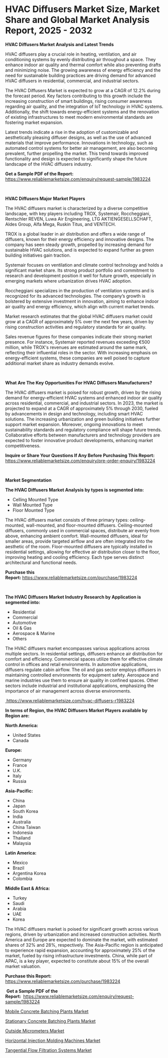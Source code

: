 <p><h1>HVAC Diffusers Market Size, Market Share and Global Market Analysis Report, 2025 - 2032</h1></p><p><strong>HVAC Diffusers Market Analysis and Latest Trends</strong></p>
<p><p>HVAC diffusers play a crucial role in heating, ventilation, and air conditioning systems by evenly distributing air throughout a space. They enhance indoor air quality and thermal comfort while also preventing drafts and minimizing noise. The growing awareness of energy efficiency and the need for sustainable building practices are driving demand for advanced HVAC diffusers in residential, commercial, and industrial sectors.</p><p>The HVAC Diffusers Market is expected to grow at a CAGR of 12.2% during the forecast period. Key factors contributing to this growth include the increasing construction of smart buildings, rising consumer awareness regarding air quality, and the integration of IoT technology in HVAC systems. Additionally, the shift towards energy-efficient systems and the renovation of existing infrastructures to meet modern environmental standards are fostering market expansion.</p><p>Latest trends indicate a rise in the adoption of customizable and aesthetically pleasing diffuser designs, as well as the use of advanced materials that improve performance. Innovations in technology, such as automated control systems for better air management, are also becoming prevalent, further propelling the market. This trend towards improved functionality and design is expected to significantly shape the future landscape of the HVAC diffusers industry.</p></p>
<p><strong>Get a Sample PDF of the Report:&nbsp;</strong> <a href="https://www.reliablemarketsize.com/enquiry/request-sample/1983224?utm_campaign=2008&utm_medium=2&utm_source=Github&utm_content=ia&utm_term=10042025&utm_id=hvac-diffusers">https://www.reliablemarketsize.com/enquiry/request-sample/1983224</a></p>
<p>&nbsp;</p>
<p><strong>HVAC Diffusers Major Market Players</strong></p>
<p><p>The HVAC diffusers market is characterized by a diverse competitive landscape, with key players including TROX, Systemair, Roccheggiani, Rentschler REVEN, Luwa Air Engineering, LTG AKTIENGESELLSCHAFT, Aldes Group, Alfa Mega, Ruskin Titus, and VENTECH. </p><p>TROX is a global leader in air distribution and offers a wide range of diffusers, known for their energy efficiency and innovative designs. The company has seen steady growth, propelled by increasing demand for sustainable HVAC solutions, and is expected to expand further as green building initiatives gain traction.</p><p>Systemair focuses on ventilation and climate control technology and holds a significant market share. Its strong product portfolio and commitment to research and development position it well for future growth, especially in emerging markets where urbanization drives HVAC adoption.</p><p>Roccheggiani specializes in the production of ventilation systems and is recognized for its advanced technologies. The company’s growth is bolstered by extensive investment in innovation, aiming to enhance indoor air quality and energy efficiency, which align with current market trends.</p><p>Market research estimates that the global HVAC diffusers market could grow at a CAGR of approximately 5% over the next few years, driven by rising construction activities and regulatory standards for air quality.</p><p>Sales revenue figures for these companies indicate their strong market presence. For instance, Systemair reported revenues exceeding €500 million, while TROX's revenues are estimated around the same mark, reflecting their influential roles in the sector. With increasing emphasis on energy-efficient systems, these companies are well poised to capture additional market share as industry demands evolve.</p></p>
<p>&nbsp;</p>
<p><strong>What Are The Key Opportunities For HVAC Diffusers Manufacturers?</strong></p>
<p><p>The HVAC diffusers market is poised for robust growth, driven by the rising demand for energy-efficient HVAC systems and enhanced indoor air quality across residential, commercial, and industrial sectors. In 2023, the market is projected to expand at a CAGR of approximately 5% through 2030, fueled by advancements in design and technology, including smart HVAC solutions. The increasing urbanization and green building initiatives further support market expansion. Moreover, ongoing innovations to meet sustainability standards and regulatory compliance will shape future trends. Collaborative efforts between manufacturers and technology providers are expected to foster innovative product developments, enhancing market competitiveness.</p></p>
<p><strong>Inquire or Share Your Questions If Any Before Purchasing This Report:</strong> <a href="https://www.reliablemarketsize.com/enquiry/pre-order-enquiry/1983224?utm_campaign=2008&utm_medium=2&utm_source=Github&utm_content=ia&utm_term=10042025&utm_id=hvac-diffusers">https://www.reliablemarketsize.com/enquiry/pre-order-enquiry/1983224</a></p>
<p>&nbsp;</p>
<p><strong>Market Segmentation</strong></p>
<p><strong>The HVAC Diffusers Market Analysis by types is segmented into:</strong></p>
<p><ul><li>Celling Mounted Type</li><li>Wall Mounted Type</li><li>Floor Mounted Type</li></ul></p>
<p><p>The HVAC diffusers market consists of three primary types: ceiling-mounted, wall-mounted, and floor-mounted diffusers. Ceiling-mounted diffusers, commonly used in commercial spaces, distribute air evenly from above, enhancing ambient comfort. Wall-mounted diffusers, ideal for smaller areas, provide targeted airflow and are often integrated into the aesthetic of the room. Floor-mounted diffusers are typically installed in residential settings, allowing for effective air distribution closer to the floor, improving heating and cooling efficiency. Each type serves distinct architectural and functional needs.</p></p>
<p><strong>Purchase this Report:&nbsp;</strong><a href="https://www.reliablemarketsize.com/purchase/1983224?utm_campaign=2008&utm_medium=2&utm_source=Github&utm_content=ia&utm_term=10042025&utm_id=hvac-diffusers">https://www.reliablemarketsize.com/purchase/1983224</a></p>
<p>&nbsp;</p>
<p><strong>The HVAC Diffusers Market Industry Research by Application is segmented into:</strong></p>
<p><ul><li>Residential</li><li>Commercial</li><li>Automotive</li><li>Oil & Gas</li><li>Aerospace & Marine</li><li>Others</li></ul></p>
<p><p>The HVAC diffusers market encompasses various applications across multiple sectors. In residential settings, diffusers enhance air distribution for comfort and efficiency. Commercial spaces utilize them for effective climate control in offices and retail environments. In automotive applications, diffusers regulate cabin airflow. The oil and gas sector employs diffusers in maintaining controlled environments for equipment safety. Aerospace and marine industries use them to ensure air quality in confined spaces. Other sectors include industrial and institutional applications, emphasizing the importance of air management across diverse environments.</p></p>
<p><a href="https://www.reliablemarketsize.com/hvac-diffusers-r1983224?utm_campaign=2008&utm_medium=2&utm_source=Github&utm_content=ia&utm_term=10042025&utm_id=hvac-diffusers">&nbsp;https://www.reliablemarketsize.com/hvac-diffusers-r1983224</a></p>
<p><strong>In terms of Region, the HVAC Diffusers Market Players available by Region are:</strong></p>
<p>
    <p> <strong> North America: </strong>
        <ul>
            <li>United States</li>
            <li>Canada</li>
        </ul>
        </p> 
    <p> <strong> Europe: </strong>
        <ul>
            <li>Germany</li>
            <li>France</li>
            <li>U.K.</li>
            <li>Italy</li>
            <li>Russia</li>
        </ul>
        </p> 
    <p> <strong> Asia-Pacific: </strong>
        <ul>
            <li>China</li>
            <li>Japan</li>
            <li>South Korea</li>
            <li>India</li>
            <li>Australia</li>
            <li>China Taiwan</li>
            <li>Indonesia</li>
            <li>Thailand</li>
            <li>Malaysia</li>
        </ul>
        </p> 
    <p> <strong> Latin America: </strong>
        <ul>
            <li>Mexico</li>
            <li>Brazil</li>
            <li>Argentina Korea</li>
            <li>Colombia</li>
        </ul>
        </p> 
    <p> <strong> Middle East & Africa: </strong>
        <ul>
            <li>Turkey</li>
            <li>Saudi</li>
            <li>Arabia</li>
            <li>UAE</li>
            <li>Korea</li>
        </ul>
    </p>
    </p>
<p><p>The HVAC diffusers market is poised for significant growth across various regions, driven by urbanization and increased construction activities. North America and Europe are expected to dominate the market, with estimated shares of 32% and 28%, respectively. The Asia-Pacific region is anticipated to experience rapid expansion, accounting for approximately 25% of the market, fueled by rising infrastructure investments. China, while part of APAC, is a key player, expected to constitute about 15% of the overall market valuation.</p></p>
<p><strong>Purchase this Report: </strong><a href="https://www.reliablemarketsize.com/purchase/1983224?utm_campaign=2008&utm_medium=2&utm_source=Github&utm_content=ia&utm_term=10042025&utm_id=hvac-diffusers">https://www.reliablemarketsize.com/purchase/1983224</a></p>
<p>&nbsp;<strong>Get a Sample PDF of the Report:&nbsp;&nbsp;</strong><a href="https://www.reliablemarketsize.com/enquiry/request-sample/1983224?utm_campaign=2008&utm_medium=2&utm_source=Github&utm_content=ia&utm_term=10042025&utm_id=hvac-diffusers">https://www.reliablemarketsize.com/enquiry/request-sample/1983224</a></p>
<p><strong></strong></p>
<p><p><a href="https://github.com/samesdufloiw/Market-Research-Report-List-1/blob/main/mobile-concrete-batching-plants-market.md?utm_campaign=2008&utm_medium=2&utm_source=Github&utm_content=ia&utm_term=10042025&utm_id=hvac-diffusers">Mobile Concrete Batching Plants Market</a></p><p><a href="https://github.com/shadnfamoza/Market-Research-Report-List-1/blob/main/stationary-concrete-batching-plants-market.md?utm_campaign=2008&utm_medium=2&utm_source=Github&utm_content=ia&utm_term=10042025&utm_id=hvac-diffusers">Stationary Concrete Batching Plants Market</a></p><p><a href="https://github.com/rigelciara0p/Market-Research-Report-List-1/blob/main/outside-micrometers-market.md?utm_campaign=2008&utm_medium=2&utm_source=Github&utm_content=ia&utm_term=10042025&utm_id=hvac-diffusers">Outside Micrometers Market</a></p><p><a href="https://github.com/micbotam/Market-Research-Report-List-1/blob/main/horizontal-injection-molding-machines-market.md?utm_campaign=2008&utm_medium=2&utm_source=Github&utm_content=ia&utm_term=10042025&utm_id=hvac-diffusers">Horizontal Injection Molding Machines Market</a></p><p><a href="https://github.com/porstheftyux/Market-Research-Report-List-1/blob/main/tangential-flow-filtration-systems-market.md?utm_campaign=2008&utm_medium=2&utm_source=Github&utm_content=ia&utm_term=10042025&utm_id=hvac-diffusers">Tangential Flow Filtration Systems Market</a></p></p>